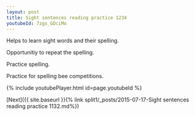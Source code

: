 ```yaml
---
layout: post
title: Sight sentences reading practice 1234
youtubeId: 7zgs_GDciMo
---
```

 
 
Helps to learn sight words and their spelling.

Opportunitiy to repeat the spelling. 

Practice spelling. 
 
Practice for spelling bee competitions. 
 
{% include youtubePlayer.html id=page.youtubeId %}
 
 

[Next]({{ site.baseurl }}{% link  split1/_posts/2015-07-17-Sight sentences reading practice 1132.md%})
 
